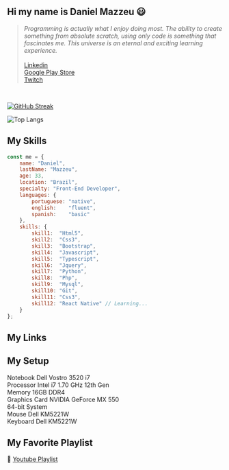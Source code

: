 ## Hi my name is Daniel Mazzeu 😃
<blockquote>
<em>Programming is actually what I enjoy doing most. The ability to create something from absolute scratch, using only code is something that fascinates me. This universe is an eternal and exciting learning experience.</em>
    <br/><br/>
    <a href="https://www.linkedin.com/in/danielmazzeulk" rel="follow" target="_blank">Linkedin</a><br/>
    <a href="https://www.youtube.com/playlist?list=PLiduNjzudndvROdIuM9HornT6zeRk3FDn" rel="follow" target="_blank">Google Play Store<br/>
    <a href="https://www.twitch.tv/danzzeu" rel="follow" target="_blank">Twitch</a>
</blockquote>

<br>

[![GitHub Streak](https://streak-stats.demolab.com?user=danzzeu&theme=algolia&hide_border=true&border_radius=5&date_format=j%2Fn%5B%2FY%5D&mode=weekly&card_width=970)](https://git.io/streak-stats)

![Top Langs](https://github-readme-stats.vercel.app/api/top-langs/?username=danzzeu&theme=algolia&langs_count=8&hide_border=false&background=EBEBEB00&border_radius=5&card_width=970)

## My Skills
```javascript
const me = {
    name: "Daniel",
    lastName: "Mazzeu",
    age: 33,
    location: "Brazil",
    specialty: "Front-End Developer",
    languages: {
        portuguese: "native",
        english:    "fluent",
        spanish:    "basic"
    },
    skills: {
        skill1:  "Html5",
        skill2:  "Css3",
        skill3:  "Bootstrap",
        skill4:  "Javascript",
        skill5:  "Typescript",
        skill6:  "Jquery",
        skill7:  "Python",
        skill8:  "Php",
        skill9:  "Mysql",
        skill10: "Git",
        skill11: "Css3",
        skill12: "React Native" // Learning...
    }
};
```

## My Links


## My Setup
Notebook Dell Vostro 3520 i7 <br />
Processor Intel i7 1.70 GHz 12th Gen <br />
Memory 16GB DDR4 <br />
Graphics Card NVIDIA GeForce MX 550 <br />
64-bit System <br />
Mouse Dell KM5221W <br />
Keyboard Dell KM5221W <br />

## My Favorite Playlist
🎵 <a href="https://www.youtube.com/playlist?list=PLiduNjzudndvROdIuM9HornT6zeRk3FDn" rel="follow" target="_blank">Youtube Playlist</a>
